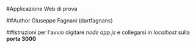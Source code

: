 #Applicazione Web di prova

##Author
Giuseppe Fagnani (dartfagnans)

##Istruzioni per l'avvio
digitare *node app.js* e collegarsi in *localhost* sulla **porta 3000**
